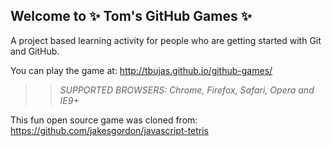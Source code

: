 ## Welcome to :sparkles: Tom's GitHub Games :sparkles:

A project based learning activity for people who are getting started with Git and GitHub.

You can play the game at: http://tbujas.github.io/github-games/

>> _*SUPPORTED BROWSERS*: Chrome, Firefox, Safari, Opera and IE9+_

This fun open source game was cloned from: https://github.com/jakesgordon/javascript-tetris
